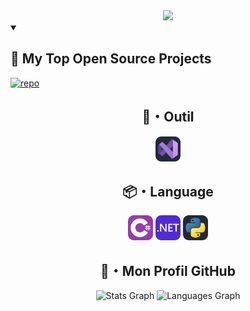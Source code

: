 <div align="center">
  <a href="https://git.io/typing-svg">
    <img src="https://readme-typing-svg.herokuapp.com/?lines=Développeur+CSharp#;Développeur+de+Plugin+Nova-Life;Développement+de+Plugin+personaliser+pour+Nova-Life&center=true&size=60&color=#ffffff" height="55">
  </a>
</div>
<details open> 
  <summary><h2>📘 My Top Open Source Projects</h2></summary>
  <p align="left">
    <a href="https://github.com/Shape581/Json581"><img width="278" src="https://shape581-github-readme-stats.vercel.app/api/pin/?username=Shape581&repo=Json581&theme=dark&bg_color=1F222E&title_color=FFFFFF&hide_border=true&icon_color=F8D866&show_icons=false" alt="repo"></a>
  </p>
<h2 align="center">🔧・Outil</h2>
<p align="center">
  <code><img title="Visual Studio" height="40" src="https://github.com/tandpfun/skill-icons/blob/main/icons/VisualStudio-Dark.svg"></code>
</p>
<h2 align="center">📦・Language</h2>
<p align="center">
  <code><img title="CSharp" height="40" src="https://github.com/tandpfun/skill-icons/blob/main/icons/CS.svg"></code>
  <code><img title=".NET" height="40" src="https://github.com/tandpfun/skill-icons/blob/main/icons/DotNet.svg"></code>
  <code><img title="Python" height="40" src="https://github.com/tandpfun/skill-icons/blob/main/icons/Python-Dark.svg"></code>
</p>
<h2 align="center">🔗・Mon Profil GitHub</h2>
<div align="center">
  <img src="https://github-readme-stats.vercel.app/api?username=Shape581&show_icons=true&theme=dark" height="150" alt="Stats Graph">
  <img src="https://github-readme-stats.vercel.app/api/top-langs?username=Shape581&locale=en&hide_title=false&layout=compact&card_width=320&langs_count=5&theme=dark&hide_border=false" height="150" alt="Languages Graph">
</div>
